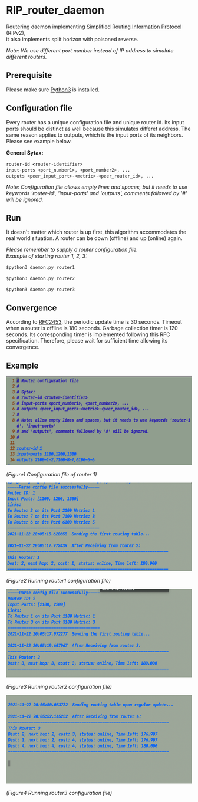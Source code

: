 # RIP_router_daemon
Routering daemon implementing Simplified [Routing Information Protocol](https://datatracker.ietf.org/doc/html/rfc2453) (RIPv2), </br>it also implements split horizon with poisoned reverse.

*Note: We use different port number instead of IP address to simulate different routers.*


## Prerequisite
Please make sure [Python3](https://www.python.org/downloads/) is installed.


## Configuration file
Every router has a unique configuration file and unique router id.
Its input ports should be distinct as well because this simulates differet address. The same reason applies to outputs, which is the input ports of its neighbors. Please see example below.

**General Sytax:**
```
router-id <router-identifier>
input-ports <port_number1>, <port_number2>, ...
outputs <peer_input_port>-<metric>-<peer_router_id>, ...
```

*Note: Configuration file allows empty lines and spaces, but it needs to use keywords 'router-id', 'input-ports' and 'outputs', comments followed by '#' will be ignored.*



## Run
It doesn't matter which router is up first, this algorithm accommodates the real world situation. A router can be down (offline) and up (online) again.<br>

*Please remember to supply a router configuration file.*</br>
*Example of starting router 1, 2, 3:*
```
$python3 daemon.py router1
```
```
$python3 daemon.py router2
```
```
$python3 daemon.py router3
```


## Convergence
According to [RFC2453](https://datatracker.ietf.org/doc/html/rfc2453), the periodic update time is 30 seconds. Timeout when a router is offline is 180 seconds. Garbage collection timer is 120 seconds. Its corresponding timer is implemented following this RFC specification. Therefore, please wait for sufficient time allowing its convergence.

## Example
<img src="./example_img/router1_conf.png" height=240 width=600>

*(Figure1 Configuration file of router 1)*

<img src="./example_img/router1.png" height=240 width=600>

*(Figure2 Running router1 configuration file)*

<img src="./example_img/router2.png" height=240 width=600>

*(Figure3 Running router2 configuration file)*

<img src="./example_img/router3.png" height=240 width=600>

*(Figure4 Running router3 configuration file)*
